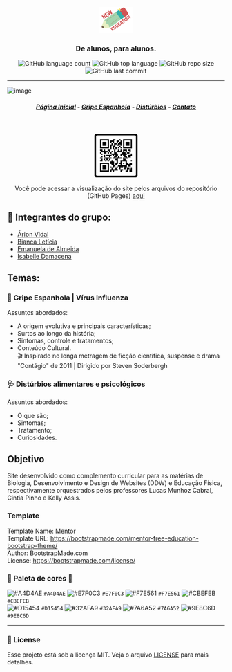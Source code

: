 <p align="center"> <img width="15%" src="./assets/img/Logo_neweducation.png"></img> </p>
<h3 align="center">De alunos, para alunos.</h3>

<p align="center">
    <img alt="GitHub language count" src="https://img.shields.io/github/languages/count/BiancaFSilva/SiteInterdisciplinar">
    <img alt="GitHub top language" src="https://img.shields.io/github/languages/top/BiancaFSilva/SiteInterdisciplinar">
    <img alt="GitHub repo size" src="https://img.shields.io/github/repo-size/BiancaFSilva/SiteInterdisciplinar">
    <img alt="GitHub last commit" src="https://img.shields.io/github/last-commit/BiancaFSilva/SiteInterdisciplinar">
</p>

---

![image](https://user-images.githubusercontent.com/68437993/87812645-e55ba880-c836-11ea-936e-3f2dc45d0c7f.png) 
<h5 align="center"><a href="https://new-education.000webhostapp.com/index.html">Página Inicial</a> - <a href="https://new-education.000webhostapp.com/gripeEspanhola.html">Gripe Espanhola</a> - <a href="https://new-education.000webhostapp.com/disturbios.html">Distúrbios</a> - <a href="https://new-education.000webhostapp.com/contact.html">Contato</a> </h5>

<br>
<p align="center"> <img height="20%" width="20%" src="./assets/img/QR Code.png"></img> </p>
<p align="center"> Você pode acessar a visualização do site pelos arquivos do repositório (GitHub Pages) <a href="https://biancafsilva.github.io/SiteInterdisciplinar/">aqui</a>  </p>

## :busts_in_silhouette: Integrantes do grupo:
  - [Árion Vidal](https://github.com/focarion)
  - [Bianca Letícia](https://github.com/BiancaFSilva)
  - [Emanuela de Almeida](https://github.com/Manu0121)
  - [Isabelle Damacena](https://github.com/IsabelleDamacena)

## Temas: 
### :microscope: Gripe Espanhola | Vírus Influenza
Assuntos abordados:
  - A origem evolutiva e principais características; 
  - Surtos ao longo da história;
  - Sintomas, controle e tratamentos;
  - Conteúdo Cultural.       
        🎬 Inspirado no longa metragem de ficção científica, suspense e drama "Contágio" de 2011 | Dirigido por Steven Soderbergh

### :stethoscope: Distúrbios alimentares e psicológicos
Assuntos abordados:
  - O que são;
  - Sintomas;
  - Tratamento;
  - Curiosidades.

## Objetivo 
Site desenvolvido como complemento curricular para as matérias de Biologia, Desenvolvimento e Design de Websites (DDW) e Educação Física, respectivamente orquestrados pelos professores Lucas Munhoz Cabral, Cintia Pinho e Kelly Assis.

### Template
Template Name: Mentor  <br>
Template URL: https://bootstrapmade.com/mentor-free-education-bootstrap-theme/ <br>
Author: BootstrapMade.com <br>
License: https://bootstrapmade.com/license/ <br>

### :art: Paleta de cores :art:
![#A4D4AE](https://placehold.it/15/A4D4AE/000000?text=+) `#A4D4AE`
![#E7F0C3](https://placehold.it/15/E7F0C3/000000?text=+) `#E7F0C3`
![#F7E561](https://placehold.it/15/F7E561/000000?text=+) `#F7E561`
![#CBEFEB](https://placehold.it/15/CBEFEB/000000?text=+) `#CBEFEB` <br>
![#D15454](https://placehold.it/15/D15454/000000?text=+) `#D15454`
![#32AFA9](https://placehold.it/15/32AFA9/000000?text=+) `#32AFA9`
![#7A6A52](https://placehold.it/15/7A6A52/000000?text=+) `#7A6A52`
![#9E8C6D](https://placehold.it/15/9E8C6D/000000?text=+) `#9E8C6D`

---

### :memo: License
Esse projeto está sob a licença MIT. Veja o arquivo [LICENSE](LICENSE) para mais detalhes.
